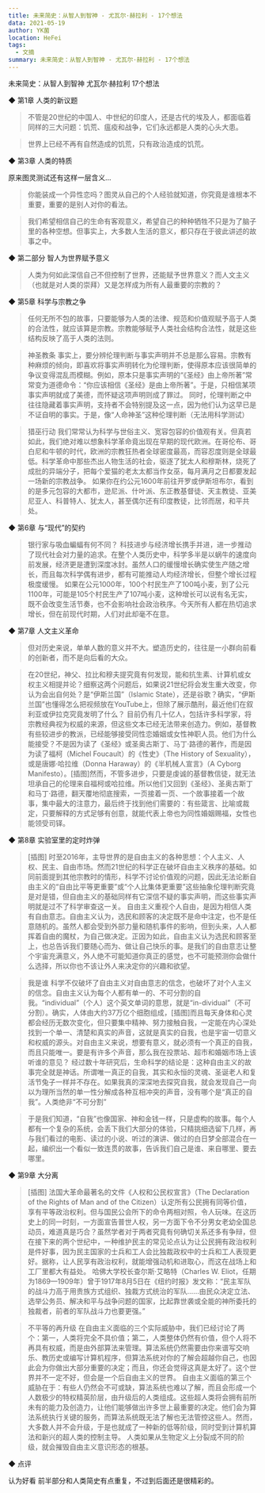 ```yaml
---
title: 未来简史：从智人到智神 - 尤瓦尔·赫拉利 - 17个想法
data: 2021-05-19
author: YK菌
location: HeFei
tags:
  - 文摘
summary: 未来简史：从智人到智神 - 尤瓦尔·赫拉利 - 17个想法
---
```



未来简史：从智人到智神
尤瓦尔·赫拉利
17个想法

◆ 第1章 人类的新议题

> 不管是20世纪的中国人、中世纪的印度人，还是古代的埃及人，都面临着同样的三大问题：饥荒、瘟疫和战争，它们永远都是人类的心头大患。

> 世界上已经不再有自然造成的饥荒，只有政治造成的饥荒。

◆ 第3章 人类的特质

原来图灵测试还有这样一层含义...
>你能装成一个异性恋吗？图灵从自己的个人经验就知道，你究竟是谁根本不重要，重要的是别人对你的看法。

> 我们希望相信自己的生命有客观意义，希望自己的种种牺牲不只是为了脑子里的各种空想。但事实上，大多数人生活的意义，都只存在于彼此讲述的故事之中。

◆ 第二部分 智人为世界赋予意义

> 人类为何如此深信自己不但控制了世界，还能赋予世界意义？而人文主义（也就是对人类的崇拜）又是怎样成为所有人最重要的宗教的？

◆ 第5章 科学与宗教之争

> 任何无所不包的故事，只要能够为人类的法律、规范和价值观赋予高于人类的合法性，就应该算是宗教。宗教能够赋予人类社会结构合法性，就是这些结构反映了高于人类的法则。

> 神圣教条
事实上，要分辨伦理判断与事实声明并不总是那么容易。宗教有种麻烦的倾向，即喜欢将事实声明转化为伦理判断，使得原本应该很简单的争议变得混乱而模糊。例如，原本只是事实声明的“《圣经》由上帝所著”常常变为道德命令：“你应该相信《圣经》是由上帝所著”。于是，只相信某项事实声明就成了美德，而怀疑这项声明则成了罪过。
同时，伦理判断之中往往隐藏着事实声明，支持者不会特别提及这一点，因为他们认为这早已是不证自明的事实。于是，像“人命神圣”这种伦理判断（无法用科学测试）

> 猎巫行动
我们常常认为科学与世俗主义、宽容包容的价值观有关。但真若如此，我们绝对难以想象科学革命竟出现在早期的现代欧洲。在哥伦布、哥白尼和牛顿的时代，欧洲的宗教狂热者全球密度最高，而容忍度则是全球最低。科学革命中那些杰出人物生活的社会，驱逐了犹太人和穆斯林，烧死了成批的异端分子，把每个爱猫的老太太都当作女巫，每月满月之日都要发起一场新的宗教战争。
如果你在约公元1600年前往开罗或伊斯坦布尔，看到的是多元包容的大都市，逊尼派、什叶派、东正教基督徒、天主教徒、亚美尼亚人、科普特人、犹太人，甚至偶尔还有印度教徒，比邻而居，和平共处。

◆ 第6章 与“现代”的契约

> 银行家与吸血蝙蝠有何不同？
科技进步与经济增长携手并进，进一步推动了现代社会对力量的追求。在整个人类历史中，科学多半是以蜗牛的速度向前发展，经济更是遭到深度冰封。虽然人口的缓慢增长确实使生产随之增长，而且每次科学偶有进步，都有可能推动人均经济增长，但整个增长过程极度缓慢。
如果在公元1000年，100个村民生产了100吨小麦，到了公元1100年，可能是105个村民生产了107吨小麦，这种增长可以说有名无实，既不会改变生活节奏，也不会影响社会政治秩序。今天所有人都在热切追求增长，但在前现代时期，人们对此却毫不在意。

◆ 第7章 人文主义革命

> 但对历史来说，单单人数的意义并不大。塑造历史的，往往是一小群向前看的创新者，而不是向后看的大众。

> 在20世纪，神父、拉比和穆夫提究竟有何发现，能和抗生素、计算机或女权主义相提并论？细察这两个问题后，如果说21世纪将会发生重大改变，你认为会出自何处？是“伊斯兰国”（Islamic State），还是谷歌？确实，“伊斯兰国”也懂得怎么把视频放在YouTube上，但除了展示酷刑，最近他们在叙利亚或伊拉克究竟发明了什么？
目前仍有几十亿人，包括许多科学家，将宗教经典视为权威的来源，但这些文本已经无法带来创造力。例如，基督教有些较进步的教派，已经能够接受同性恋婚姻或女性神职人员。他们为什么能接受？不是因为读了《圣经》或圣奥古斯丁、马丁·路德的著作，而是因为读了福柯（Michel Foucault）的《性史》（The History of Sexuality），或是唐娜·哈拉维（Donna Haraway）的《半机械人宣言》（A Cyborg Manifesto）。[插图]然而，不管多进步，只要是虔诚的基督教信徒，就无法坦承自己的伦理来自福柯或哈拉维。所以他们又回到《圣经》、圣奥古斯丁和马丁·路德，翻天覆地彻底搜索，一页接着一页、一个故事接着一个故事，集中最大的注意力，最后终于找到他们需要的：有些箴言、比喻或裁定，只要解释的方式足够有创意，就能代表上帝也为同性婚姻赐福，女性也能领受司铎。

◆ 第8章 实验室里的定时炸弹

> [插图]
时至2016年，主导世界的是自由主义的各种思想：个人主义、人权、民主、自由市场。然而21世纪的科学正在破坏自由主义秩序的基础。如同前面提到其他宗教时的情形，科学不讨论价值观的问题，因此无法论断自由主义的“自由比平等更重要”或“个人比集体更重要”这些抽象伦理判断究竟是对是错，但自由主义的基础同样有它深信不疑的事实声明，而这些事实声明就是过不了科学审查这一关。
自由主义重视个人自由，是因为相信人类有自由意志。自由主义认为，选民和顾客的决定既不是命中注定，也不是任意随机的。虽然人都会受到外部力量和随机事件的影响，但到头来，人人都挥着自由的魔杖，为自己做决定。正因为如此，自由主义认为选民和顾客至上，也总告诉我们要随心而为、做让自己快乐的事。是我们的自由意志让整个宇宙充满意义，外人绝不可能知道你真正的感觉，也不可能预测你会做什么选择，所以你也不该让外人来决定你的兴趣和欲望。


> 我是谁
科学不仅破坏了自由主义对自由意志的信念，也破坏了对个人主义的信念。自由主义认为每个人都有单一的、不可分割的自我。“individual”（个人）这个英文单词的意思，就是“in-dividual”（不可分割）。确实，人体由大约37万亿个细胞组成，[插图]而且每天身体和心灵都会经历无数次变化，但只要集中精神、努力接触自我，一定能在内心深处找到一个单一、清楚和真实的声音，这就是真实的自我，也是宇宙一切意义和权威的源头。对自由主义来说，想要有意义，就必须有一个真正的自我，而且只能唯一。要是有许多个声音，那么我在投票站、超市和婚姻市场上该听谁的意见？
经过数十年研究后，生命科学的结论是：这种自由主义的故事完全就是神话。所谓唯一真正的自我，其实和永恒的灵魂、圣诞老人和复活节兔子一样并不存在。如果我真的深深地去探究自我，就会发现自己一向以为理所当然的单一性分解成各种互相冲突的声音，没有哪个是“真正的自我”。人类绝非“不可分割”

> 于是我们知道，“自我”也像国家、神和金钱一样，只是虚构的故事。每个人都有一个复杂的系统，会丢下我们大部分的体验，只精挑细选留下几样，再与我们看过的电影、读过的小说、听过的演讲、做过的白日梦全部混合在一起，编织出一个看似一致连贯的故事，告诉我们自己是谁、来自哪里、要去哪里。

◆ 第9章 大分离

> [插图]
法国大革命最著名的文件《人权和公民权宣言》（The Declaration of the Rights of Man and of the Citizen）认定所有公民拥有同等价值，享有平等政治权利。但与国民公会所下的命令两相对照，令人玩味。在这历史上的同一时刻，一方面宣告普世人权，另一方面下令不分男女老幼全国总动员，难道真是巧合？虽然学者对于两者究竟有何确切关系还多有争辩，但在接下来的两个世纪中，一种维护民主的常见论点认为让公民拥有政治权利是件好事，因为民主国家的士兵和工人会比独裁政权中的士兵和工人表现更好。据称，让人民享有政治权利，就能增强动机和进取心，而这在战场上和工厂里都大有益处。
哈佛大学校长查尔斯·艾略特（Charles W. Eliot，任期为1869—1909年）曾于1917年8月5日在《纽约时报》发文称：“民主军队的战斗力高于用贵族方式组织、独裁方式统治的军队……由民众决定立法、选举公务员、解决和平与战争问题的国家，比起靠世袭或全能的神所委托的独裁者，前者的军队战斗力也要更强。”

> 不平等的再升级
在自由主义面临的三个实际威胁中，我们已经讨论了两个：第一，人类将完全不具价值；第二，人类整体仍然有价值，但个人将不再具有权威，而是由外部算法来管理。算法系统仍然需要由你来谱写交响乐、教历史或编写计算机程序，但算法系统对你的了解会超越你自己，也因此会为你做出大部分重要的决定；而且，你还会觉得这真是太好了。这个世界并不一定不好，但会是一个后自由主义的世界。
自由主义面临的第三个威胁在于：有些人仍然会不可或缺，算法系统也难以了解，而且会形成一个人数极少的特权精英阶层，由升级后的人类组成。这些超人类将会拥有前所未有的能力及创造力，让他们能够做出许多世上最重要的决定。他们会为算法系统执行关键的服务，而算法系统既无法了解也无法管控这些人。然而，大多数人并不会升级，于是也就成了一种新的低等阶级，同时受到计算机算法和新兴的超人类的控制主导。
人类如果从生物定义上分裂成不同的阶级，就会摧毁自由主义意识形态的根基。

◆ 点评

认为好看
前半部分和人类简史有点重复，不过到后面还是很精彩的。


